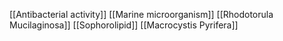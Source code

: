 [[Antibacterial activity]]
[[Marine microorganism]]
[[Rhodotorula Mucilaginosa]]
[[Sophorolipid]]
[[Macrocystis Pyrifera]]
